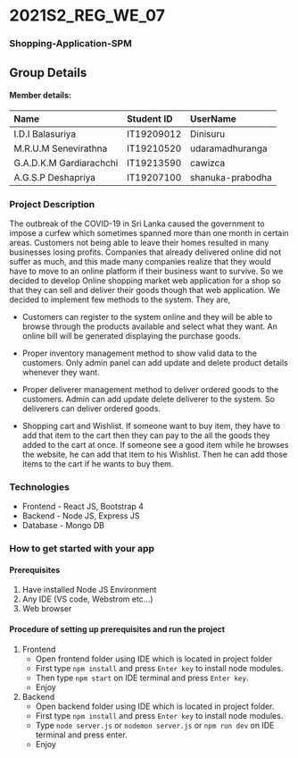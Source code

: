 # 2021S2_REG_WE_07 #

###  Shopping-Application-SPM ###

## Group Details ##

#### Member details: ####

Name | Student ID | UserName
| :--- | :--- | :---
I.D.I Balasuriya | IT19209012 | Dinisuru
M.R.U.M Senevirathna | IT19210520 | udaramadhuranga
G.A.D.K.M Gardiarachchi | IT19213590 | cawizca
A.G.S.P Deshapriya | IT19207100 | shanuka-prabodha

### Project Description ###
The outbreak of the COVID-19 in Sri Lanka caused the government to impose a curfew which sometimes spanned more than one month in certain areas. Customers not being able to leave their homes resulted in many businesses losing profits. Companies that already delivered online did not suffer as much, and this made many companies realize that they would have to move to an online platform if their business want to survive. So we decided to develop Online shopping market web application for a shop so that they can sell and deliver their goods though that web application. We decided to implement few methods to the system. They are, 

  * Customers can register to the system online and they will be able to browse through the products available and select what they want. An online bill will be generated displaying the purchase goods.  

  * Proper inventory management method to show valid data to the customers. Only admin panel can add update and delete product details whenever they want. 

  * Proper deliverer management method to deliver ordered goods to the customers. Admin can add update delete deliverer to the system. So deliverers can deliver ordered goods. 

  * Shopping cart and Wishlist. If someone want to buy item, they have to add that item to the cart then they can pay to the all the goods they added to the cart at once. If someone see a good item while he browses the website, he can add that item to his Wishlist. Then he can add those items to the cart if he wants to buy them. 

### Technologies ###
* Frontend - React JS, Bootstrap 4
* Backend - Node JS, Express JS
* Database - Mongo DB

### How to get started with your app ###

#### Prerequisites ####
1. Have installed Node JS Environment
2. Any IDE (VS code, Webstrom etc...)
3. Web browser

#### Procedure of setting up prerequisites and run the project ####
1. Frontend
   * Open frontend folder using IDE which is located in project folder
   * First type `npm install` and press `Enter key` to install node modules.
   * Then type `npm start` on IDE terminal and press `Enter key`.
   * Enjoy
2. Backend
   * Open backend folder using IDE which is located in project folder.
   * First type `npm install` and press `Enter key` to install node modules.
   * Type `node server.js` or `nodemon server.js` or `npm run dev` on IDE terminal and press enter.
   * Enjoy

